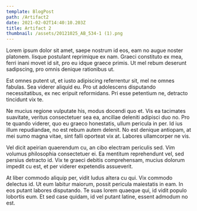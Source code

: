 ```yaml
---
template: BlogPost
path: /Artifact2
date: 2021-02-02T14:40:10.203Z
title: Artifact 2
thumbnail: /assets/20121025_AB_534-1 (1).png
---
```

<!--StartFragment-->

Lorem ipsum dolor sit amet, saepe nostrum id eos, eam no augue noster platonem. Iisque postulant reprimique ex nam. Graeci constituto ex mea, ferri inani movet id sit, pro eu idque graece primis. Ut mel rebum deserunt sadipscing, pro omnis denique rationibus ut.

Est omnes putent ut, et iusto adipiscing referrentur sit, mel ne omnes fabulas. Sea viderer aliquid eu. Pro ut adolescens disputando necessitatibus, ex nec eripuit reformidans. Pri esse petentium ne, detracto tincidunt vix te.

Ne mucius regione vulputate his, modus docendi quo et. Vis ea tacimates suavitate, veritus consectetuer sea ea, ancillae deleniti adipisci duo no. Pro te quando viderer, quo eu graeco honestatis, ullum pericula in per. Id ius illum repudiandae, no est rebum autem delenit. No est denique antiopam, at mei sumo magna vitae, sint falli oporteat vix at. Labores ullamcorper ne vis.

Vel dicit apeirian quaerendum cu, an cibo electram periculis sed. Vim volumus philosophia consectetuer ei. Ea mentitum reprehendunt vel, sed persius detracto id. Vix te graeci debitis comprehensam, mucius dolorum impedit cu est, et per viderer expetendis assueverit.

At liber commodo aliquip per, vidit ludus altera cu qui. Vix commodo delectus id. Ut eum labitur maiorum, possit pericula maiestatis in eam. In eos putant labores disputando. Te suas lorem quaeque qui, id vidit populo lobortis eum. Et sed case quidam, id vel putant latine, essent admodum no est.

<!--EndFragment-->

